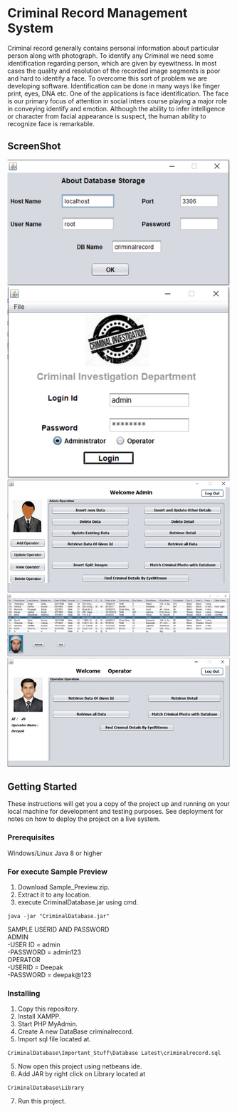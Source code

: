 # Criminal Record Management System

Criminal record generally contains personal information about particular person along with photograph. To identify any Criminal we need some identification regarding person, which are given by eyewitness. In most cases the quality and resolution of the recorded image segments is poor and hard to identify a face. To overcome this sort of problem we are developing software. Identification can be done in many ways like finger print, eyes, DNA etc. One of the applications is face identification. The face is our primary focus of attention in social inters course playing a major role in conveying identify and emotion. Although the ability to infer intelligence or character from facial appearance is suspect, the human ability to recognize face is remarkable.

## ScreenShot

<img src="screenshot1.jpg" width="500" />
<img src="screenshot2.jpg" width="500" />
<img src="screenshot3.jpg" width="500" />
<img src="screenshot4.jpg" width="500" />
<img src="screenshot5.jpg" width="500" />

## Getting Started

These instructions will get you a copy of the project up and running on your local machine for development and testing purposes. See deployment for notes on how to deploy the project on a live system.



### Prerequisites

Windows/Linux
Java 8 or higher

### For execute Sample Preview

1. Download Sample_Preview.zip.
2. Extract it to any location.
2. execute CriminalDatabase.jar using cmd.
```
java -jar "CriminalDatabase.jar"
```
SAMPLE USERID AND PASSWORD<br/>
ADMIN<br/>
-USER ID = admin<br/>
-PASSWORD = admin123<br/>
OPERATOR<br/>
-USERID = Deepak<br/>
-PASSWORD = deepak@123<br/>


### Installing
1. Copy this repository.
2. Install XAMPP.
2. Start PHP MyAdmin.
3. Create A new DataBase criminalrecord.
4. Import sql file located at.
```
CriminalDatabase\Important_Stuff\Database Latest\criminalrecord.sql
```
5. Now open this project using netbeans ide.
6. Add JAR by right click on Library located at 
```
CriminalDatabase\Library
```
7. Run this project. 


